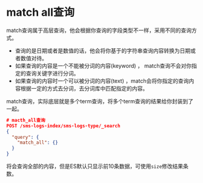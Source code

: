 # match all查询

match查询属于高层查询，他会根据你查询的字段类型不一样，采用不同的查询方式。

- 查询的是日期或者是数值的话，他会将你基于的字符串查询内容转换为日期或者数值对待。
- 如果查询的内容是一个不能被分词的内容(keyword) ， match查询不会对你指定的查询关键字进行分词。
- 如果查询的内容时一个可以被分词的内容(text) ，match会将你指定的查询内容根据一定的方式去分词，去分词库中匹配指定的内容。

match查询，实际底层就是多个term查询，将多个term查询的结果给你封装到了一起。

```json
# macth_all查询
POST /sms-logs-index/sms-logs-type/_search
{
  "query": {
    "match_all": {}
  }
}
```

将会查询全部的内容，但是ES默认只显示前10条数据，可使用`size`修改结果条数。